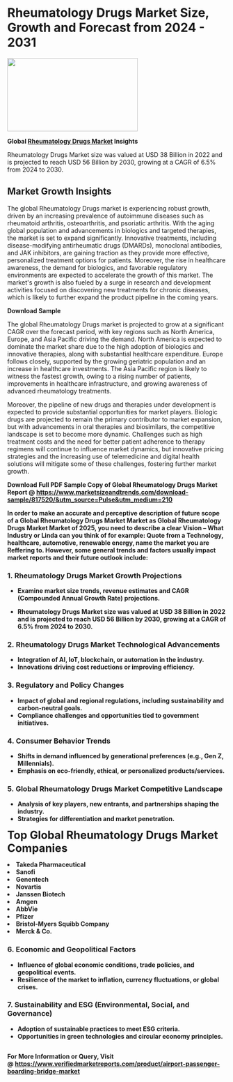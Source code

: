 <H1>Rheumatology Drugs Market Size, Growth and Forecast from 2024 - 2031</H1><img class="aligncenter size-medium wp-image-584254" src="https://thirdeyenews.in/wp-content/uploads/2024/09/Global-Market-Research-300x168.jpeg" alt="" width="300" height="168" /><p><strong>Global&nbsp;<a href="https://www.marketsizeandtrends.com/download-sample/817520/&amp;utm_source=Pulse&amp;utm_medium=210">Rheumatology Drugs Market</a> Insights</strong></p><p>Rheumatology Drugs Market size was valued at USD 38 Billion in 2022 and is projected to reach USD 56 Billion by 2030, growing at a CAGR of 6.5% from 2024 to 2030.</p><p><h2>Market Growth Insights</h2> <p>The global Rheumatology Drugs market is experiencing robust growth, driven by an increasing prevalence of autoimmune diseases such as rheumatoid arthritis, osteoarthritis, and psoriatic arthritis. With the aging global population and advancements in biologics and targeted therapies, the market is set to expand significantly. Innovative treatments, including disease-modifying antirheumatic drugs (DMARDs), monoclonal antibodies, and JAK inhibitors, are gaining traction as they provide more effective, personalized treatment options for patients. Moreover, the rise in healthcare awareness, the demand for biologics, and favorable regulatory environments are expected to accelerate the growth of this market. The market's growth is also fueled by a surge in research and development activities focused on discovering new treatments for chronic diseases, which is likely to further expand the product pipeline in the coming years.</p> <p><strong>Download Sample</strong></p> <p>The global Rheumatology Drugs market is projected to grow at a significant CAGR over the forecast period, with key regions such as North America, Europe, and Asia Pacific driving the demand. North America is expected to dominate the market share due to the high adoption of biologics and innovative therapies, along with substantial healthcare expenditure. Europe follows closely, supported by the growing geriatric population and an increase in healthcare investments. The Asia Pacific region is likely to witness the fastest growth, owing to a rising number of patients, improvements in healthcare infrastructure, and growing awareness of advanced rheumatology treatments.</p> <p>Moreover, the pipeline of new drugs and therapies under development is expected to provide substantial opportunities for market players. Biologic drugs are projected to remain the primary contributor to market expansion, but with advancements in oral therapies and biosimilars, the competitive landscape is set to become more dynamic. Challenges such as high treatment costs and the need for better patient adherence to therapy regimens will continue to influence market dynamics, but innovative pricing strategies and the increasing use of telemedicine and digital health solutions will mitigate some of these challenges, fostering further market growth.</p> <p><strong></p><p><span class=""><strong>Download Full PDF Sample Copy of Global Rheumatology Drugs Market Report</strong> @ <a href="https://www.marketsizeandtrends.com/download-sample/817520/&amp;utm_source=Pulse&amp;utm_medium=210" target="_blank">https://www.marketsizeandtrends.com/download-sample/817520/&amp;utm_source=Pulse&amp;utm_medium=210</a></span></p><p>In order to make an accurate and perceptive description of future scope of a Global&nbsp;Rheumatology Drugs Market Market as Global&nbsp;Rheumatology Drugs Market Market of 2025, you need to describe a clear Vision &ndash; What Industry or Linda can you think of for example: Quote from a Technology, healthcare, automotive, renewable energy, name the market you are Reffering to. However, some general trends and factors usually impact market reports and their future outlook include:</p><h3>1.&nbsp;<strong>Rheumatology Drugs Market Growth Projections</strong></h3><ul><li>Examine market size trends, revenue estimates and CAGR (Compounded Annual Growth Rate) projections.</li><li><p>Rheumatology Drugs Market size was valued at USD 38 Billion in 2022 and is projected to reach USD 56 Billion by 2030, growing at a CAGR of 6.5% from 2024 to 2030.</p></li></ul><h3>2.&nbsp;<strong>Rheumatology Drugs Market Technological Advancements</strong></h3><ul><li>Integration of AI, IoT, blockchain, or automation in the industry.</li><li>Innovations driving cost reductions or improving efficiency.</li></ul><h3>3.&nbsp;<strong>Regulatory and Policy Changes</strong></h3><ul><li>Impact of global and regional regulations, including sustainability and carbon-neutral goals.</li><li>Compliance challenges and opportunities tied to government initiatives.</li></ul><h3>4.&nbsp;<strong>Consumer Behavior Trends</strong></h3><ul><li>Shifts in demand influenced by generational preferences (e.g., Gen Z, Millennials).</li><li>Emphasis on eco-friendly, ethical, or personalized products/services.</li></ul><h3>5.&nbsp;<strong>Global Rheumatology Drugs Market Competitive Landscape</strong></h3><ul><li>Analysis of key players, new entrants, and partnerships shaping the industry.</li><li>Strategies for differentiation and market penetration.</li></ul><p data-pm-slice="1 1 []"><span style="color: inherit; font-family: inherit; font-size: 25px;">Top Global Rheumatology Drugs Market Companies</span></p><div class="" data-test-id=""><p><li>Takeda Pharmaceutical</li><li> Sanofi</li><li> Genentech</li><li> Novartis</li><li> Janssen Biotech</li><li> Amgen</li><li> AbbVie</li><li> Pfizer</li><li> Bristol-Myers Squibb Company</li><li> Merck & Co.</li></p></div><h3>6.&nbsp;<strong>Economic and Geopolitical Factors</strong></h3><ul><li>Influence of global economic conditions, trade policies, and geopolitical events.</li><li>Resilience of the market to inflation, currency fluctuations, or global crises.</li></ul><h3>7.&nbsp;<strong>Sustainability and ESG (Environmental, Social, and Governance)</strong></h3><ul><li>Adoption of sustainable practices to meet ESG criteria.</li><li>Opportunities in green technologies and circular economy principles.</li></ul><h2><strong style="font-size: 14px;">For More Information or Query, Visit @&nbsp;</strong><a style="background-color: #ffffff; font-size: 14px;" href="https://www.marketsizeandtrends.com/report/rheumatology-drugs-market/" target="_blank">https://www.verifiedmarketreports.com/product/airport-passenger-boarding-bridge-market</a></h2>
